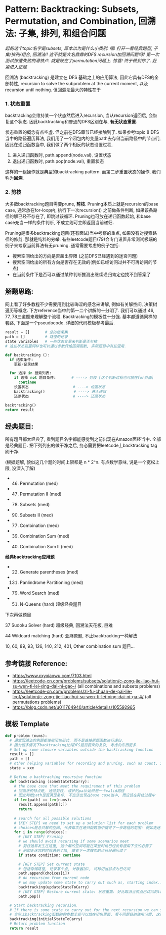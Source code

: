 # Pattern: Backtracking: Subsets, Permutation, and Combination, 回溯法: 子集, 排列, 和组合问题
*起初这个topic名字是subsets, 原本以为是什么小类别. 嘿! 打开一看经典题型, 子集/排列/组合, 回溯法!! 这不就是大名鼎鼎的DFS recursion加回溯问题吗? 第一次面试惨遭失败的滑铁卢. 就是败在了permutation问题上. 惊喜! 终于做到你了. 赶紧进入正题*

回溯法 (backtracking) 是建立在 DFS 基础之上的应用算法, 因此它具有DFS的全部特性, recursion to solve the subproblem at the current moment, 以及recursion until nothing. 但回溯法最大的特性在于

### **1. 状态重置**
backtracking会维持某一个状态然后进入recursion, 当从recursion返回后, 会恢复这个状态. 因此backtracking和普通的DFS区别在与, **有无状态重置**.

状态重置的概念有点空虚. 但之前在DFS章节已经接触到了. 如果参考topic 8 DFS当中的路径遍历算法, 我们用了一个闭包内的变量path去存储当前路径中的节点们, 因此在递归函数当中, 我们做了两个相反的状态设置过程,

1. 进入递归函数时, path.append(node.val), 设置状态
2. 退出递归函数时, path.pop(node.val), 重置状态

这样的一组操作就是典型的backtracking pattern. 而第二步重置状态的操作, 我们称为**回溯**.

### **2. 剪枝**
大多数backtracking题目需要prune, **剪枝**. Pruning本质上就是recursion的base case, 通常放在for-loop内, 执行下一次recursion() 之前做条件判断, 如果该条路径的解已经不存在了, 即跳过该循环. Pruning也可放在递归函数起始, 和base case充当一样的条件判断, 不成立则可立即返回当前递归.

Pruning是很多backtracking题目(还有面试)当中考察的重点, 如果没有对搜索路径的修剪, 那就是纯粹的穷举, 有些leetcode题目(79)会专门设置非常测试极端的例子来考察当前算法有无pruning. 通常需要考虑的例子包括:

- 搜索空间给出的方向是否超出界限 (之前DFS已经遇到的迷宫问题)
- 搜索空间给出的所有方向是否存在无效的(例如已经访问过并不可再访问的节点)
- 在当前条件下是否可以通过某种判断推测出继续递归肯定也找不到答案了

## **解题思路:**

网上看了好多教程不少需要用到比较晦涩的感念来讲解, 例如有关解空间, 决策树遍历等概念. 下方reference当中的第一二个讲解的十分明了. 我们可以通过 46, 77, 78三道题来理解整个流程. Backtracking的模板性十分强. 基本都遵循同样的套路, 下面是一个pseudocode. 详细的代码模板参考最后.
```py
result = []       # 总的结果集
path = []         # 路径的记录
state variables   # 一些状态变量来判断是否剪枝
# 这些状态变量同样也可以通过参数传给回溯函数, 实际题目中有些混用.

def backtracking ():
  if 结束条件:
    更新/记录结果

  for 选择 in 搜索列表:
    if 选择 not 题目条件:       # ----> 剪枝 [这个判断过程也可放在for外面]
      continue
    设置状态                    # ----> 设置状态
    backtracking()             # ----> 进入递归
    还原状态                    # ----> 还原状态

backtracking()
return result
```

## **经典题目:**

所有题目都太经典了, 看到题目名字都能感觉到之前出现在Amazon面经当中. 全部是经典题目. 把下列列出的做干净之后, 务必需要把leetcode上backtracking tag刷干净.

(根据题解, 貌似这几个题的时间上限都是 n * 2^n. 有点数学意味, 说是一个宽松上限, 没深入了解)

- 46. Permutation (med)
- 47. Permutation II (med)
- 78. Subsets (med)
- 90. Subsets II (med)
- 77. Combination (med)
- 39. Combination Sum (med)
- 40. Combination Sum II (med)

**经典backtracking应用题**

- 22. Generate parentheses (med)
- 131. Panlindrome Partitioning (med)
- 79. Word Search (med)
- 51. N-Queens (hard) 超级经典题目

下次再做题目

37 Sudoku Solver (hard) 超级经典, 回溯法天花板, 巨难

44 Wildcard matching (hard) 亚麻原题, 不止backtracking一种解法

10, 60, 89, 93, 126, 140, 212, 401, Other combination sum 题目...

## **参考链接 Reference:**

- https://www.cxyxiaowu.com/7103.html
- https://leetcode-cn.com/problems/subsets/solution/c-zong-jie-liao-hui-su-wen-ti-lei-xing-dai-ni-gao-/ (all combinations and subsets problems)
- https://leetcode-cn.com/problems/zi-fu-chuan-de-pai-lie-lcof/solution/c-zong-jie-liao-hui-su-wen-ti-lei-xing-dai-ni-ga-4/ (all permutations problems)
- https://blog.csdn.net/u011764940/article/details/105592965


## **模板 Template**
```py
def problem (nums):
  # 通常回溯法的例题都使用闭包形式, 而不是直接原题函数进行递归.
  # 因为很多情况下backtracking比纯DFS题目要来的复杂, 考虑的东西更多.
  # Set up some closure variables outside the backtracking function
  result = []
  path = []
  # other helping variables for recording and pruning, such as count, ifUsed...
  state = xxx

  # Define a backtracking recursive function
  def backtracking (someStateToCarry):
    # the base case that meet the requirement of this problem
    # 回溯法的特点是, 通过剪枝, 维护的path始终是一个valid路径
    # 因此判断path是否满足条件, 不应该出现在base case当中, 而应该在剪枝过程中
    if len(path) == len(nums):
      result.append(path[:])
      return
    
    # search for all possible solutions
    # [KEY STEP] we need to set up a solution list for each problem
    # choices是总共解的空间, 代表每次在递归函数当中搜寻下一步路径的范围: 例如走迷宫就是四个方向
    for i in range(choices):
      # [KEY STEP] Pruning
      # we should avoid recursing if some scenarios meet
      # 剪枝通常发生在这里, 这个解的空间可能在某些时候已经没有搜索下去的必要了
      # 例如走迷宫的时候遇到了墙, 或者下一次搜索的点已经遍历过了
      if state condition: continue

      # [KEY STEP] Set current state
      # 包括存储路径, 记录某个点, 计数器加1, 或标记当前点为已访问
      path.append(choices[i])
      # do recursion from current node
      # we may update some state to carry out such as, starting index...
      backtracking(updateStateToCarry)
      # [KEY STEP] Restore current state: 状态重置: 好比取消当前点已访问的tag...
      path.pop()

  # Start backtracking recursion.
  # If there is some state to carry out for the next recursion we can set it here.
  # 实际上backtracking函数的的参数全部可以放在闭包里面, 看不同题目的使用习惯, 这两者是等价的
  backtracking(initialStateToCarry)
  # Return problem function
  return result
```